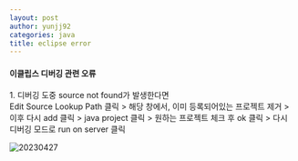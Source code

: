```yaml
---
layout: post
author: yunjj92 
categories: java
title: eclipse error
---
```

<article>
<h4>
	이클립스 디버깅 관련 오류
</h4>
<p>
	1. 디버깅 도중 source not found가 발생한다면<br>
     Edit Source Lookup Path  클릭 > 해당 창에서, 이미 등록되어있는 프로젝트 제거 > 이후 다시 add 클릭 > java project 클릭 > 
     원하는 프로젝트 체크 후 ok 클릭 > 다시 디버깅 모드로 run on server 클릭
</p>


![20230427](https://user-images.githubusercontent.com/81787195/234815894-e7369321-4173-4020-ae7a-93c287ecfd84.png)
